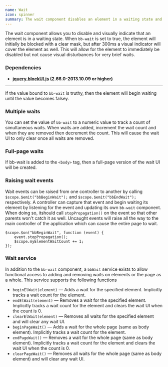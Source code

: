 ```yaml
---
name: Wait
icon: spinner
summary: The wait component disables an element in a waiting state and visually indicates that it is in a waiting state.
---
```


The wait component allows you to disable and visually indicate that an element is in a waiting state.
When `bb-wait` is set to true, the element will initially be blocked with a clear mask, but after 300ms a visual indicator will cover the element as well.
This will allow for the element to immediately be disabled but not cause visual disturbances for very brief waits.

### Dependencies ###

 - **[jquery.blockUI.js](http://malsup.com/jquery/block/) (2.66.0-2013.10.09 or higher)**

---

If the value bound to `bb-wait` is truthy, then the element will begin waiting until the value becomes falsey.

### Multiple waits ###
You can set the value of `bb-wait` to a numeric value to track a count of simultaneous waits.
When waits are added, increment the wait count and when they are removed then decrement the count.
This will cause the wait UI to only clear once all waits are removed.

### Full-page waits ###
If bb-wait is added to the `<body>` tag, then a full-page version of the wait UI will be created.

### Raising wait events ###
Wait events can be raised from one controller to another by calling `$scope.$emit("bbBeginWait");` and `$scope.$emit("bbEndWait");` respectively.
A controller can capture that event and begin waiting its element by listening for the event and updating its own `bb-wait` component.
When doing so, itshould call `stopPropagation()` on the event so that other parents won't catch it as well.
Uncaught events will raise all the way to the main controller of the application which can cause the entire page to wait.

    $scope.$on("bbBeginWait", function (event) {
        event.stopPropagation();
        $scope.myElementWaitCount += 1;
    });

### Wait service ###
In addition to the `bb-wait` component, a `bbWait` service exists to allow functional access to adding and removing waits on elements or the page as a whole.
This service supports the following functions

 - `beginElWait(element)` &mdash; Adds a wait for the specified element. Implicitly tracks a wait count for the element.
 - `endElWait(element)` &mdash; Removes a wait for the specified element. Implicitly tracks a wait count for the element and clears the wait UI when the count is 0.
 - `clearElWait(element)` &mdash; Removes all waits for the specified element and will clear any wait UI.
 - `beginPageWait()` &mdash; Adds a wait for the whole page (same as body element). Implicitly tracks a wait count for the element.
 - `endPageWait()` &mdash; Removes a wait for the whole page (same as body element). Implicitly tracks a wait count for the element and clears the wait UI when the count is 0.
 - `clearPageWait()` &mdash; Removes all waits for the whole page (same as body element) and will clear any wait UI.
